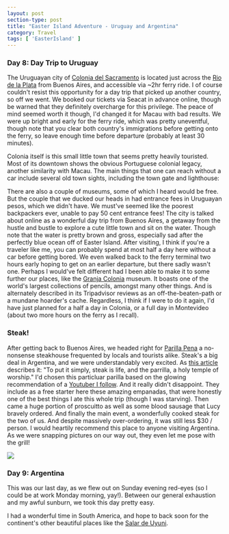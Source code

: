 ```yaml
---
layout: post
section-type: post
title: "Easter Island Adventure - Uruguay and Argentina"
category: Travel
tags: [ 'EasterIsland' ]
---
```


### Day 8: Day Trip to Uruguay

The Uruguayan city of 
[Colonia del Sacramento](https://en.wikipedia.org/wiki/Colonia_del_Sacramento)
is located just across the 
[Rio de la Plata](https://en.wikipedia.org/wiki/R%C3%ADo_de_la_Plata)
from Buenos Aires, and accessible via ~2hr ferry ride. I of course couldn't resist this opportunity
for a day trip that picked up another country, so off we went.
We booked our tickets via Seacat in advance online, though be warned that they definitely overcharge
for this privilege. The peace of mind seemed worth it though, I'd changed it for Macau with bad results.
We were up bright and early for the ferry ride, which was pretty uneventful, though note that you
clear both country's immigrations before getting onto the ferry, so leave enough time
before departure (probably at least 30 minutes).

Colonia itself is this small little town that seems pretty heavily touristed. 
Most of its downtown shows the obvious Portuguese colonial legacy, another similarity with Macau. 
The main things that one can reach without a car include several old town sights, 
including the town gate and lighthouse:

There are also a couple of museums, some of which I heard would be free. 
But the couple that we ducked our heads in had entrance fees in Uruguayan pesos, which we didn't have. 
We must've seemed like the poorest backpackers ever, unable to pay 50 cent entrance fees!
The city is talked about online as a wonderful day trip from Buenos Aires, a getaway from the hustle
and bustle to explore a cute little town and sit on the water. Though note that the water is pretty
brown and gross, especially sad after the perfectly blue ocean off of Easter Island.
After visiting, I think if you're
a traveler like me, you can probably spend at most half a day here without a car before getting bored.
We even walked back to the ferry terminal two hours early hoping to get on an earlier departure,
but there sadly wasn't one. Perhaps I would've felt different had I been able to make it to some
further our places, like the 
[Granja Colonia](XX)
museum. It boasts one of the world's largest collections of pencils, amongst many other things.
And is alternately described in its Tripadvisor reviews as an off-the-beaten-path or a mundane
hoarder's cache. Regardless, I think if I were to do it again, I'd have just planned for a half
a day in Colonia, or a full day in Montevideo (about two more hours on the ferry as I recall).

### Steak!

After getting back to Buenos Aires, we headed right for 
[Parilla Pena](http://www.parrillapenia.url.ph/)
a no-nonsense steakhouse frequented by locals and tourists alike. Steak's a big deal
in Argentina, and we were understandably very excited. As
[this article](https://www.eater.com/2017/9/21/16329524/best-parrillas-steaks-buenos-aires-argentina)
describes it: "To put it simply, steak is life, and the parrilla, a holy temple of worship."
I'd chosen this particluar parilla based on the glowing recommendation of a 
[Youtuber I follow](https://www.youtube.com/watch?v=BBsau9D4pjo).
And it really didn't disappoint. They include as a free starter here these amazing
empanadas, that were honestly one of the best things I ate this whole trip (though
I was starving). Then came a huge portion of proscuitto as well as some blood sausage
that Lucy bravely ordered. And finally the main event, a wonderfully cooked steak for the
two of us. And despite massively over-ordering, it was still less $30 / person. I would heartily
recommend this place to anyone visiting Argentina. As we were snapping pictures on our way out,
they even let me pose with the grill!

![](XX)


### Day 9: Argentina

This was our last day, as we flew out on Sunday evening red-eyes (so I could be at work
Monday morning, yay!). Between our general exhaustion and my awful sunburn, we took
this day pretty easy.

I had a wonderful time in South America, and hope to back soon for the continent's other 
beautiful places like the 
[Salar de Uyuni](https://en.wikipedia.org/wiki/Salar_de_Uyuni).
